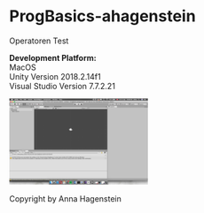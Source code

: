 
# ProgBasics-ahagenstein
Operatoren Test
 
**Development Platform:**     
MacOS    
Unity Version 2018.2.14f1    
Visual Studio Version 7.7.2.21     



<div>
<img src="./Screenshots/FirstBildschirmfoto_Unity.png" width="250">
</div>



Copyright by Anna Hagenstein
